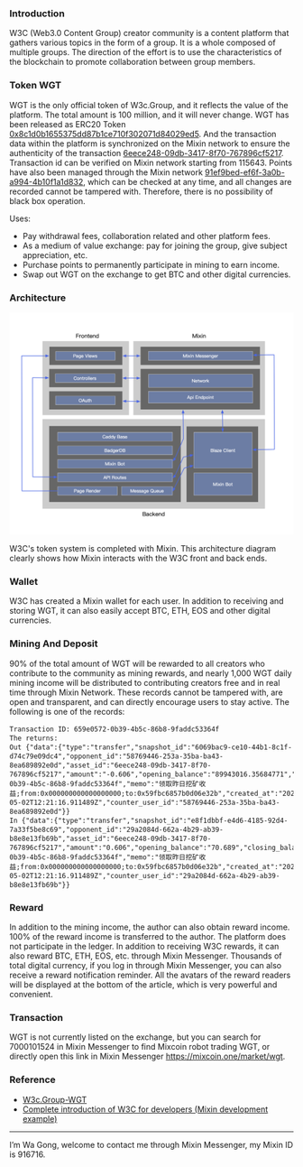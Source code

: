 ### Introduction
W3C (Web3.0 Content Group) creator community is a content platform that gathers various topics in the form of a group. It is a whole composed of multiple groups. The direction of the effort is to use the characteristics of the blockchain to promote collaboration between group members.

### Token WGT
WGT is the only official token of W3c.Group, and it reflects the value of the platform. The total amount is 100 million, and it will never change. WGT has been released as ERC20 Token [0x8c1d0b1655375dd87b1ce710f302071d84029ed5](https://etherscan.io/token/0x8c1d0b1655375dd87b1ce710f302071d84029ed5). And the transaction data within the platform is synchronized on the Mixin network to ensure the authenticity of the transaction [6eece248-09db-3417-8f70-767896cf5217](https://mixin.one/snapshots/6eece248-09db-3417-8f70-767896cf5217). Transaction id can be verified on Mixin network starting from 115643. Points have also been managed through the Mixin network [91ef9bed-ef6f-3a0b-a994-4b10f1a1d832](https://w3c.group/point), which can be checked at any time, and all changes are recorded cannot be tampered with. Therefore, there is no possibility of black box operation. 

Uses:
- Pay withdrawal fees, collaboration related and other platform fees.
- As a medium of value exchange: pay for joining the group, give subject appreciation, etc.
- Purchase points to permanently participate in mining to earn income.
- Swap out WGT on the exchange to get BTC and other digital currencies.

### Architecture
![W3c.Group](./w3c-group-structure.png)

W3C's token system is completed with Mixin. This architecture diagram clearly shows how Mixin interacts with the W3C front and back ends.

### Wallet
W3C has created a Mixin wallet for each user. In addition to receiving and storing WGT, it can also easily accept BTC, ETH, EOS and other digital currencies.


### Mining And Deposit
90% of the total amount of WGT will be rewarded to all creators who contribute to the community as mining rewards, and nearly 1,000 WGT daily mining income will be distributed to contributing creators free and in real time through Mixin Network. These records cannot be tampered with, are open and transparent, and can directly encourage users to stay active. The following is one of the records:
```
Transaction ID: 659e0572-0b39-4b5c-86b8-9faddc53364f
The returns:
Out {"data":{"type":"transfer","snapshot_id":"6069bac9-ce10-44b1-8c1f-d74c79e09dc4","opponent_id":"58769446-253a-35ba-ba43-8ea689892e0d","asset_id":"6eece248-09db-3417-8f70-767896cf5217","amount":"-0.606","opening_balance":"89943016.35684771","closing_balance":"89943015.75084771","trace_id":"659e0572-0b39-4b5c-86b8-9faddc53364f","memo":"领取昨日挖矿收益;from:0x000000000000000000;to:0x59fbc6857b0d06e32b","created_at":"2020-05-02T12:21:16.911489Z","counter_user_id":"58769446-253a-35ba-ba43-8ea689892e0d"}}
In {"data":{"type":"transfer","snapshot_id":"e8f1dbbf-e4d6-4185-92d4-7a33f5be8c69","opponent_id":"29a2084d-662a-4b29-ab39-b8e8e13fb69b","asset_id":"6eece248-09db-3417-8f70-767896cf5217","amount":"0.606","opening_balance":"70.689","closing_balance":"71.295","trace_id":"659e0572-0b39-4b5c-86b8-9faddc53364f","memo":"领取昨日挖矿收益;from:0x000000000000000000;to:0x59fbc6857b0d06e32b","created_at":"2020-05-02T12:21:16.911489Z","counter_user_id":"29a2084d-662a-4b29-ab39-b8e8e13fb69b"}}
```

### Reward
In addition to the mining income, the author can also obtain reward income. 100% of the reward income is transferred to the author. The platform does not participate in the ledger. In addition to receiving W3C rewards, it can also reward BTC, ETH, EOS, etc. through Mixin Messenger. Thousands of total digital currency, if you log in through Mixin Messenger, you can also receive a reward notification reminder. All the avatars of the reward readers will be displayed at the bottom of the article, which is very powerful and convenient.

### Transaction
WGT is not currently listed on the exchange, but you can search for 7000101524 in Mixin Messenger to find Mixcoin robot trading WGT, or directly open this link in Mixin Messenger https://mixcoin.one/market/wgt.


### Reference
- [W3c.Group-WGT](https://w3c.group/wgt)
- [Complete introduction of W3C for developers (Mixin development example)](https://w3c.group/c/1587703726761197)

---
I’m Wa Gong, welcome to contact me through Mixin Messenger, my Mixin ID is 916716.
